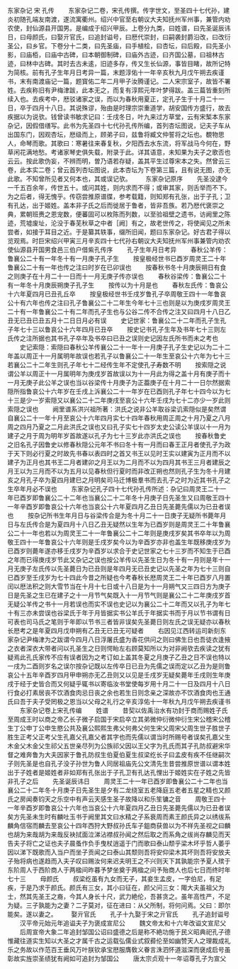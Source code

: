 <!-- { "loadSidebar": true } -->
东家杂记 宋 孔传
　　东家杂记二卷，宋孔传撰。传字世文，至圣四十七代孙，建炎初随孔端友南渡，遂流寓衢州。绍兴中官至右朝议大夫知抚州军州事，兼管内劝农使，封仙源县开国男。是编成于绍兴甲辰。上卷分九类，曰姓谱，曰先圣诞辰讳日，曰母颜氏，曰娶亓官氏，曰追封谥号，曰厯代崇封，曰嗣袭封爵沿改，曰改衍圣公，曰乡官。下卷分十二类，曰先圣庙，曰手植桧，曰杏坛，曰后殿，曰先圣小影，曰庙栢，曰庙中古碑，曰本朝御制碑，曰庙外古迹，曰齐国公墓，曰祖林古迹，曰林中古碑。其时去古未逺，旧迹多存，传又生长仙源，事皆目睹，故所记特为简核。前有孔子生年月日考异一篇，末题淳佑十一年辛亥秋九月戊午朔去疾谨书，末有南渡庙记一篇，题寳佑二年二月甲子汝腾谨记。二人宋宗室子，故皆不署姓。去疾称旧有尹梅津跋，此本无之，而复有淳熙元年叶梦得跋。盖三萹皆重刻所续入也。去疾考中，厯驳诸家之误，而以为春秋用夏正，定孔子生于十月二十一日，卒于四月十八日。其说殊谬，殆由是时理宗崇重道学，胡安国传方盛行，故去疾据以为说欤。钱曾读书敏求记曰：壬戌冬日，叶九来过方草堂，云有宋椠本东家杂记，因假借缮写。此书为先圣四十七代孙孔传所编，首列杏坛图说，记夫子车从出国东门，因观杏坛，厯级而上，顾弟子曰，兹鲁将臧文仲誓将之坛也。覩物思人，命琴而歌。其歌曰：寒暑往来春复秋，夕阳西去水东流，将军战马今何在，野草闲花满地愁。考诸家琴史俱失载，附录于此。详其语意，未知果为夫子之歌否也云云。按此歌伪妄，不辨而明，曽乃语若存疑，盖其平生过尊宋本之失。然曾云三卷，此本实二卷；曾云首列杏坛图说，此本杏坛为下卷第三篇，且有说无图，亦无此歌。不知曾所见者又何本也，其或误记欤。
　　东家杂记原序
　　先圣没逮今一千五百余年，传世五十。或问其姓，则内求而不得；或审其家，则舌举而不下。为之后者，得无愧乎。传窃尝推原谱牒，参考载籍，则知郑有孔张，出于子孔；卫有孔达，出于姬姓。盖本非子氏之后而徙居于鲁者，皆非吾族。若乃厯代褒崇之典，累朝班赉之恩宠数，便蕃固可以枚陈而列数，以至验祖壁之遗书，访阙里之陈迹，荒墟废址，沦没于春芜秋草之中者［阙］有之，故老世传之，将使闻见之所未尝者，如接于耳目之近。于是纂其轶事，缀所旧闻，题曰东家杂记。好古君子得以览观焉。时巨宋绍兴甲寅三月辛亥四十七代孙右朝议大夫知抚州军州事兼管内劝农使仙源县开国男食邑三伯户借紫孔传序
　　孔子生年月日考异
　　春秋公羊传：鲁襄公二十有一年冬十有一月庚子孔子生
　　按皇极经世书已酉岁周灵王二十年鲁襄公二十有一年也传之注曰时岁在已卯误也
　　按春秋书冬十月庚辰朔日有食之则庚子在十月二十一日而十一月无庚子传亦误也
　　春秋谷梁传：鲁襄公二十有一年冬十月庚辰朔庚子孔子生
　　按传以为十月是也
　　春秋左氏传：鲁哀公十六年夏四月已丑孔丘卒
　　按皇极经世书壬戌岁鲁孔子卒周敬王四十一年鲁哀公十有六年也传之注曰孔子鲁襄公二十二年生今年七十三也则是以为庚戌岁周灵王二十有一年鲁襄公二十有二年而孔子生也与公谷二传不合传之注又曰四月十八日乙丑无已丑已丑五月十二日日月必有误
　　史记世家：鲁襄公二十二年而孔子生孔子年七十三以鲁哀公十六年四月已丑卒
　　按史记书孔子生年及书年七十三则左氏传之注所据也其书孔子卒年及书卒曰已丑之误则史记因左氏所书而未之考也
　　史记索隠：索隠曰春秋公羊传襄公二十一年十一月庚子孔子生史记以为二十二年盖以周正十一月属明年故误也若孔子以鲁襄公二十一年生至哀公十六年为七十三若襄公二十二年生则孔子年七十二经传生年不定使孔子寿数不明
　　按索隠之说谓公羊以周正十一月属明年为庚戌岁首故误以为十一月此为得之盖十月有庚子而十一月无庚子此公羊之误也当以谷梁传十月庚子为正葢庚子在十月二十一日尔然据索隠所指鲁哀公十六年岁在壬戌上泝襄公二十一年岁在已酉则孔子年七十四今以为七十三是少一岁索隠又以襄公二十二年庚戌至哀公十六年壬戌为七十二亦少一岁此则索隠之误也
　　阙里谱系洪兴祖所著：洪氏之说非公羊取谷梁讥索隠似是矣然谓自襄公二十一年十月至哀公十六年四月实七十四年春秋用周正周之十月乃夏之八月周之四月乃夏之二月此洪氏之误也又曰孔子实七十四岁太史公读公羊误以十一月为建子之月于周为明年岁首故遂以孔子为七十三岁此亦洪氏之误也
　　按春秋鲁史之旧名孔子因鲁史以修春秋隠公元年不书曰冬十有一月而曰春王正月者使孔子为政于天下则必行夏之时故先书春以表四时之首又书王以见时王实以建寅为正月而不以建子为正月也其书王二月者建卯之月王以为二月而不以为四月其书王三月者建辰之月王以为三月而不以为五月以见春秋但行夏时而非改正朔也然则孔子生为冬十月建亥之月孔子卒为夏四月建巳之月明矣司马迁博极羣书而去孔子之时为近其书孔子之生卒年月必不误也
　　东家杂记孔子四十七代孙孔传所述：杂记曰周灵王二十一年已酉岁即鲁襄公二十二年也当襄公二十二年冬十月庚子日先圣生又曰周敬王四十一年辛酉岁即鲁哀公十六年也当哀公十六年夏四月乙丑日先圣薨先儒以为已丑者误也
　　按杂记所书生年月日与谷梁传合是为冬十月二十一日庚子无疑所书薨年月日与左氏传合是为夏四月十八日乙丑无疑然以生年为已酉岁则是周灵王二十年鲁襄公二十一年也若以为周灵王二十一年鲁襄公二十二年则是庚戌岁矣其书卒年以为周敬王四十一年鲁哀公十六年则是壬戌岁矣今以为辛酉岁亦非也盖生年既移庚戌岁为已酉岁则薨年遂亦移壬戌岁为辛酉岁以求合于史记世家之七十三岁而不知生于已酉之年而已得庚戌岁节此又杂记之误也按公羊传以先圣生日为冬十有一月则是年十一月无庚子左氏传以先圣薨日为已丑则是年四月无已丑史记以先圣之年为七十三则自已酉岁至壬戌岁为七十四此今昔之所疑也今考春秋长厯周灵王二十年已酉岁八月置闰以厯法积之则大雪节当在十月十七日或十八日是为十一月朔气又三四日方为庚子日是先圣之生已在建子之十一月节气矣既入十一月节气则是襄公二十二年庚戌岁首无疑公羊传之书十一月若误也而实不误也史记以为襄公二十二年而又以孔子为年七十有三亦未尝误也谷梁氏于年于月皆据实书公羊氏于年据实书而于月以节书谓有日可表也司马氏之笔则于年即以节书三者皆非误矣先圣薨日则左氏之误无疑亦以春秋长厯考之是年夏四月戊申朔有乙丑无已丑无可疑者
　　右因见江西转运司新刻东家杂记尹梅津为之跋谓今四月八日浮屠氏盛为香花供问之则曰佛生日也吾徒衣逢掖之衣者深衣大带者问以孔圣生之日则愕眙左右顾莫知所以为对非阙欤去疾读之犹有疑焉此孔氏家传不应有误者因为之考订如上盖其冬夏之月庚子乙丑之日不误也特以一戌为二酉则岁名之误尔按杂记既以左传卒日已丑为先儒之误而定以乙丑为是则鲁哀公十五年辛酉岁四月甲申朔亦无乙丑则又以见是壬戌岁无疑矣薨年壬戌则生年庚戌于经于史皆合而又何疑乎辄书以寄临汝书堂使每岁用十月二十一日及四月十八日行食必打素居丧不饮酒食肉忌日丧之余也若生日则念亲之深故亦不饮酒食肉也王通氏曰吾于夫子受罔极之恩当以父母之礼行之辛亥淳佑十一年秋九月戊午朔去疾谨书
　　东家杂记卷上宋孔传编
　　姓谱
　　昔契以佐禹治水有功封于商而赐姓子氏至周成王时以商之帝乙长子微子启国于宋启卒立其弟微仲衍微仲衍生宋公稽宋公稽生丁公申丁公申生愍公共及襄公熙熙生弗父何弗父何生宋父周宋父周生世子胜世子胜生正考父正考父生孔嘉父孔嘉父者其字也而先儒以谓当时所赐号者误矣孔嘉父生木金父木金父生祁父五世亲尽列为公族祁父因以王父字为孔氏而其子孔防叔避宋华督之难奔鲁为大夫因家于鲁孔防叔生伯夏伯夏生叔梁纥长子曰孟皮有疾不任继嗣次子则先圣是也自孔子没子孙世为鲁人同居祖庙先公文清先生昔尝推原世谱以谓本姓出于子姓者是姬姓者非如郑有孔张出于子孔卫有孔达孔悝出于姬姓实在子姓之先皆非孔子之后
　　先圣诞辰讳日
　　周灵王二十一年已酉岁即鲁襄公二十二年也当襄公二十二年冬十月庚子日先圣生是夕有二龙绕室五老降庭五老者五星之精也又颜氏之房闻奏钧天之乐空中有声云天感生圣子故降以和乐笙镛之音
　　周敬王四十一年辛酉岁即鲁哀公十六年也当哀公十六年夏四月乙丑日先圣薨先儒以为已丑者误矣方先圣未生时有麟吐玉书于阙里其文曰水精之子系衰周而素王颜氏异之以绣绂系麟角信宿而麟去至哀公十四年西狩大野叔孙氏车子鉏商获兽以为不祥先圣视之曰麟也胡为来哉胡为来哉反袂拭面泣涕沾襟叔孙闻之然后取之而系角之绂尚存麟见而天告夫子将亡之证也夫子晨蚤作负手曳杖逍遥于门而歌曰泰山颓乎梁木坏乎哲人萎乎因以涕下既歌而入当户而坐子贡闻之曰泰山其颓则吾将安仰梁木其坏则吾将安放夫子殆将病也遂趋而入夫子叹曰赐汝何来迟夫明王之不兴则天下其孰能宗予夏人殡于东阶周人于西阶商人于两楹间昨暮予梦坐奠于两楹之间予殆商人也后七日而终时年七十三
　　母颜氏
　　叔梁纥虽有九女而无子，其妾生孟皮，一字伯尼，有足疾，于是乃求于颜氏。颜氏有三女，其小曰征在，颜父问三女：陬大夫虽祖父为士，然其先圣王之裔，今其人身长十尺，武力絶伦，吾甚贪之。虽年高性严，不足为疑。三子孰能为之妻？二子莫对，征在进曰：从父所制，将何问焉。父曰：即尔能矣。遂以妻之。
　　娶亓官氏
　　孔子十九娶于宋之亓官氏
　　孔子追封谥号
　　汉平帝元始元年追谥夫子为褒成宣尼公
　　魏文帝太和十六年改谥文宣尼父
　　后周宣帝大象二年追封邹国公诏曰盛德之后是称不絶功施于民义昭典祀孔子德惟藏往道实生知以大圣之才属千古之运载弘儒业式叙彛伦至如幽赞天人之理裁成礼乐之务故以作范百王垂风万叶朕钦承宝厯服膺敎义眷言洙泗怀道滋深而襃成启号虽彰故实旌崇圣绩犹有阙如可追封为邹国公
　　唐太宗贞观十一年诏尊孔子为宣父
